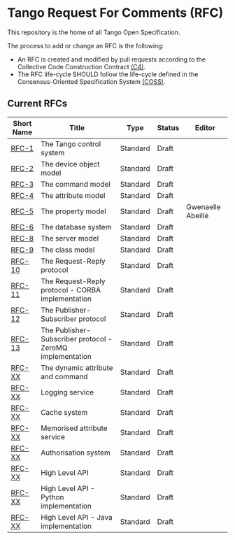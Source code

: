 # Tango Request For Comments (RFC)

This repository is the home of all Tango Open Specification.

The process to add or change an RFC is the following:

- An RFC is created and modified by pull requests according to the Collective Code Construction Contract [(C4)](https://github.com/unprotocols/rfc/blob/master/1/README.md).
- The RFC life-cycle SHOULD follow the life-cycle defined in the Consensus-Oriented Specification System [(COSS)](https://github.com/unprotocols/rfc/blob/master/2/README.md).

## Current RFCs

Short Name   | Title                                                         | Type     | Status     | Editor
-------------|---------------------------------------------------------------|----------|------------|-------
[RFC-1](1)   | The Tango control system                                      | Standard | Draft      | 
[RFC-2](2)   | The device object model                                       | Standard | Draft      | 
[RFC-3](3)   | The command model                                             | Standard | Draft      | 
[RFC-4](4)   | The attribute model                                           | Standard | Draft      | 
[RFC-5](5/README)   | The property model                                            | Standard | Draft      | Gwenaelle Abeillé
[RFC-6](6)   | The database system                                           | Standard | Draft      | 
[RFC-8](8)   | The server model                                              | Standard | Draft      | 
[RFC-9](9)   | The class model                                               | Standard | Draft      | 
[RFC-10](10) | The Request-Reply protocol                                    | Standard | Draft      | 
[RFC-11](11) | The Request-Reply protocol - CORBA implementation             | Standard | Draft      | 
[RFC-12](12) | The Publisher-Subscriber protocol                             | Standard | Draft      | 
[RFC-13](13) | The Publisher-Subscriber protocol - ZeroMQ implementation     | Standard | Draft      | 
[RFC-XX](XX) | The dynamic attribute and command                             | Standard | Draft      | 
[RFC-XX](XX) | Logging service                                               | Standard | Draft      | 
[RFC-XX](XX) | Cache system                                                  | Standard | Draft      | 
[RFC-XX](XX) | Memorised attribute service                                   | Standard | Draft      | 
[RFC-XX](XX) | Authorisation system                                          | Standard | Draft      | 
[RFC-XX](XX) | High Level API                                                | Standard | Draft      | 
[RFC-XX](XX) | High Level API - Python implementation                        | Standard | Draft      | 
[RFC-XX](XX) | High Level API - Java   implementation                        | Standard | Draft      | 
